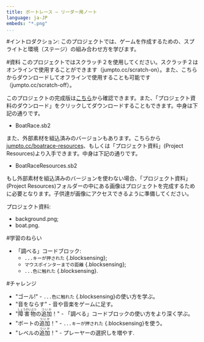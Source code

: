 ```yaml
---
title: ボートレース — リーダー用ノート
language: ja-JP
embeds: "*.png"
...
```


#イントロダクション:
このプロジェクトでは、ゲームを作成するための、スプライトと環境（ステージ）の組み合わせ方を学びます。

#資料
このプロジェクトではスクラッチ２を使用してください。スクラッチ２はオンラインで使用することができます（jumpto.cc/scratch-on）。また、こちらからダウンロードしてオフラインで使用することも可能です（jumpto.cc/scratch-off）。

このプロジェクトの完成版は<a href="http://scratch.mit.edu/projects/63957956/#editor">こちら</a>から確認できます。また、「プロジェクト資料のダウンロード」をクリックしてダウンロードすることもできます。中身は下記の通りです。

+ BoatRace.sb2

また、外部素材を組込済みのバージョンもあります。こちらから [jumpto.cc/boatrace-resources](http://jumpto.cc/boatrace-resources)、もしくは「プロジェクト資料」(Project Resources)より入手できます。中身は下記の通りです。

+ BoatRaceResources.sb2 

もし外部素材を組込済みのバージョンを使わない場合、「プロジェクト資料」(Project Resources)フォルダーの中にある画像はプロジェクトを完成するために必要となります。子供達が画像にアクセスできるように準備してください。

プロジェクト資料:
+ background.png;
+ boat.png.

#学習のねらい
+ 「調べる」コードブロック:
	+ `...キーが押された` {.blocksensing};
	+ `マウスポインターまでの距離` {.blocksensing};
	+ `...色に触れた` {.blocksensing}.

#チャレンジ
+ "ゴール!" - `...色に触れた` {.blocksensing}の使い方を学ぶ。
+ "音をならす" - 音や音楽をゲームに足す。
+ "<ruby>障害物<rp>（</rp><rt>しょうがいぶつ</rt><rp>）</rp></ruby>の<ruby>追加<rp>（</rp><rt>ついか</rt><rp>）</rp></ruby>！" - 「調べる」コードブロックの使い方をより深く学ぶ。
+ "ボートの<ruby>追加<rp>（</rp><rt>ついか</rt><rp>）</rp></ruby>！" - `...キーが押された` {.blocksensing}を使う。
+ "レベルの<ruby>追加<rp>（</rp><rt>ついか</rt><rp>）</rp></ruby>！" - プレーヤーの選択しを増やす.

